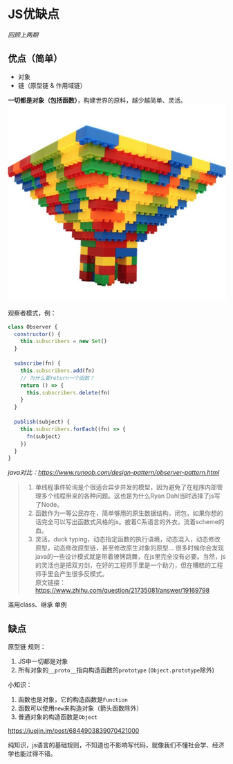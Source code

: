 # JS优缺点

*回顾上两期*  

## 优点（简单）
<!-- 可以快速讲完js的运行机制 -->
- 对象  
- 链（原型链 & 作用域链）  

**一切都是对象（包括函数）**，构建世界的原料，越少越简单、灵活。  
![jimu](./jimu.jpg)  

观察者模式，例：
```js
class Observer {
  constructor() {
    this.subscribers = new Set()
  }

  subscribe(fn) {
    this.subscribers.add(fn)
    // 为什么要return一个函数？
    return () => {
      this.subscribers.delete(fn)
    }
  }

  publish(subject) {
    this.subscribers.forEach((fn) => {
      fn(subject)
    })
  }
}
```
*java对比：https://www.runoob.com/design-pattern/observer-pattern.html*  




> 1. 单线程事件轮询是个很适合异步并发的模型，因为避免了在程序内部管理多个线程带来的各种问题。这也是为什么Ryan Dahl当时选择了js写了Node。  
> 2. 函数作为一等公民存在，简单够用的原生数据结构，闭包，如果你想的话完全可以写出函数式风格的js。披着C系语言的外衣，流着scheme的血。  
> 3. 灵活。duck typing，动态指定函数的执行语境，动态混入，动态修改原型，动态修改原型链，甚至修改原生对象的原型... 很多时候你会发现java的一些设计模式就是带着镣铐跳舞，在js里完全没有必要。当然，js的灵活也是把双刃剑，在好的工程师手里是一个助力，但在糟糕的工程师手里会产生很多反模式。  
> 原文链接：https://www.zhihu.com/question/21735081/answer/19169798




滥用class、继承
单例

## 缺点

原型链
规则：
1. JS中一切都是对象  
2. 所有对象的`__proto__`指向构造函数的`prototype` (`Object.prototype`除外)  

小知识：
1. 函数也是对象，它的构造函数是`Function`  
2. 函数可以使用`new`来构造对象（箭头函数除外）  
3. 普通对象的构造函数是`Object`  

https://juejin.im/post/6844903839070421000  

纯知识，js语言的基础规则，不知道也不影响写代码，就像我们不懂社会学、经济学也能过得不错。  
